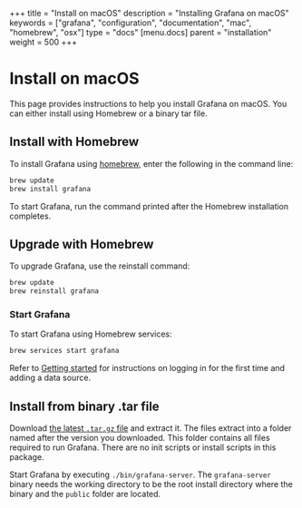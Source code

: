 +++
title = "Install on macOS"
description = "Installing Grafana on macOS"
keywords = ["grafana", "configuration", "documentation", "mac", "homebrew", "osx"]
type = "docs"
[menu.docs]
parent = "installation"
weight = 500
+++


# Install on macOS

This page provides instructions to help you install Grafana on macOS. You can either install using Homebrew or a binary tar file.


## Install with Homebrew

To install Grafana using [homebrew](http://brew.sh/), enter the following in the command line:

```bash
brew update
brew install grafana
```

To start Grafana, run the command printed after the Homebrew installation completes.

## Upgrade with Homebrew

To upgrade Grafana, use the reinstall command:

```bash
brew update
brew reinstall grafana
```

### Start Grafana

To start Grafana using Homebrew services: 

```bash
brew services start grafana
```

Refer to [Getting started](docs\sources\guides\getting_started.md) for instructions on logging in for the first time and adding a data source.

## Install from binary .tar file

Download [the latest `.tar.gz` file](https://grafana.com/get) and extract it. The files extract into a folder named after the version you downloaded. This folder contains all files required to run Grafana. There are no init scripts or install scripts in this package.

Start Grafana by executing `./bin/grafana-server`. The `grafana-server` binary needs the working directory to be the root install directory where the binary and the `public` folder are located.
